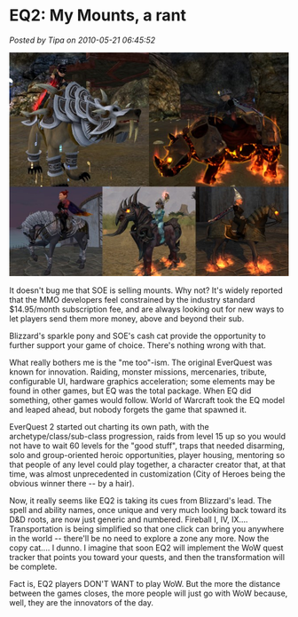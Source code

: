 # EQ2: My Mounts, a rant

*Posted by Tipa on 2010-05-21 06:45:52*

[![](../uploads/2010/05/Screenies.jpg "My mounts")](../uploads/2010/05/Screenies.jpg)

It doesn't bug me that SOE is selling mounts. Why not? It's widely reported that the MMO developers feel constrained by the industry standard $14.95/month subscription fee, and are always looking out for new ways to let players send them more money, above and beyond their sub.

Blizzard's sparkle pony and SOE's cash cat provide the opportunity to further support your game of choice. There's nothing wrong with that.

What really bothers me is the "me too"-ism. The original EverQuest was known for innovation. Raiding, monster missions, mercenaries, tribute, configurable UI, hardware graphics acceleration; some elements may be found in other games, but EQ was the total package. When EQ did something, other games would follow. World of Warcraft took the EQ model and leaped ahead, but nobody forgets the game that spawned it.

EverQuest 2 started out charting its own path, with the archetype/class/sub-class progression, raids from level 15 up so you would not have to wait 60 levels for the "good stuff", traps that needed disarming, solo and group-oriented heroic opportunities, player housing, mentoring so that people of any level could play together, a character creator that, at that time, was almost unprecedented in customization (City of Heroes being the obvious winner there -- by a hair).

Now, it really seems like EQ2 is taking its cues from Blizzard's lead. The spell and ability names, once unique and very much looking back toward its D&D roots, are now just generic and numbered. Fireball I, IV, IX.... Transportation is being simplified so that one click can bring you anywhere in the world -- there'll be no need to explore a zone any more. Now the copy cat.... I dunno. I imagine that soon EQ2 will implement the WoW quest tracker that points you toward your quests, and then the transformation will be complete.

Fact is, EQ2 players DON'T WANT to play WoW. But the more the distance between the games closes, the more people will just go with WoW because, well, they are the innovators of the day.

